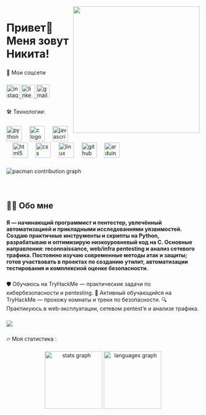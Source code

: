 <img align="right" height="330" src="https://i.ibb.co.com/hFPL0gkR/document-5433949690406140108-ezgif-com-crop.gif"  />

###

<h1 align="left">Привет👋 Меня зовут Никита!</h1>

###

<p align="left">🔗 Мои соцсети</p>

###

<div align="left">
  <a href="https://www.instagram.com/glam_fuck_societ/" target="_blank">
    <img src="https://img.shields.io/static/v1?message=Instagram&logo=instagram&label=&color=E4405F&logoColor=white&labelColor=&style=flat" height="35" alt="instagram logo"  />
  </a>
  <a href="www.linkedin.com/in/nikita-levchenko-0b4507385" target="_blank">
    <img src="https://img.shields.io/static/v1?message=LinkedIn&logo=linkedin&label=&color=0077B5&logoColor=white&labelColor=&style=flat" height="35" alt="linkedin logo"  />
  </a>
  <a href="glayst.hack@gmail.com" target="_blank">
    <img src="https://img.shields.io/static/v1?message=Gmail&logo=gmail&label=&color=D14836&logoColor=white&labelColor=&style=flat" height="35" alt="gmail logo"  />
  </a>
</div>

###

<p align="left">🛠 Технологии:</p>

###

<div align="left">
  <img src="https://cdn.jsdelivr.net/gh/devicons/devicon/icons/python/python-original.svg" height="40" alt="python logo"  />
  <img width="12" />
  <img src="https://cdn.jsdelivr.net/gh/devicons/devicon/icons/c/c-original.svg" height="40" alt="c logo"  />
  <img width="12" />
  <img src="https://cdn.jsdelivr.net/gh/devicons/devicon/icons/javascript/javascript-original.svg" height="40" alt="javascript logo"  />
  <img width="12" />
  <img src="https://cdn.jsdelivr.net/gh/devicons/devicon/icons/html5/html5-original.svg" height="40" alt="html5 logo"  />
  <img width="12" />
  <img src="https://cdn.jsdelivr.net/gh/devicons/devicon/icons/css3/css3-original.svg" height="40" alt="css logo"  />
  <img width="12" />
  <img src="https://cdn.jsdelivr.net/gh/devicons/devicon/icons/linux/linux-original.svg" height="40" alt="linux logo"  />
  <img width="12" />
  <img src="https://cdn.jsdelivr.net/gh/devicons/devicon/icons/github/github-original.svg" height="40" alt="github logo"  />
  <img width="12" />
  <img src="https://cdn.jsdelivr.net/gh/devicons/devicon/icons/arduino/arduino-original.svg" height="40" alt="arduino logo"  />
</div>

###

<picture>
  <source media="(prefers-color-scheme: dark)" srcset="https://raw.githubusercontent.com/GLAM-Hack/GLAM-Hack/output/pacman-contribution-graph-dark.svg">
  <source media="(prefers-color-scheme: light)" srcset="https://raw.githubusercontent.com/GLAM-Hack/GLAM-Hack/output/pacman-contribution-graph.svg">
  <img alt="pacman contribution graph" src="https://raw.githubusercontent.com/GLAM-Hack/GLAM-Hack/output/pacman-contribution-graph.svg">
</picture>

###

<br clear="both">

<h2 align="left">👩‍💻 Обо мне</h2>

###

<h4 align="left">Я — начинающий программист и пентестер, увлечённый автоматизацией и прикладными исследованиями уязвимостей. Создаю практичные инструменты и скрипты на Python, разрабатываю и оптимизирую низкоуровневый код на C. Основные направления: reconnaissance, web/infra pentesting и анализ сетевого трафика. Постоянно изучаю современные методы атак и защиты; готов участвовать в проектах по созданию утилит, автоматизации тестирования и комплексной оценке безопасности.</h4>

###

🛡 Обучаюсь на TryHackMe — практические задачи по кибербезопасности и pentesting.
🧩 Активный обучающийся на TryHackMe — прохожу комнаты и треки по безопасности.
🔍 Практикуюсь в web‑эксплуатации, сетевом pentest’e и анализе трафика.

###

<div>
  <img style="100%" src="https://capsule-render.vercel.app/api?type=transparent&height=50&section=header&reversal=false&fontSize=70&fontColor=FFFFFF&fontAlign=50&fontAlignY=50&stroke=-&descSize=20&descAlign=50&descAlignY=50&color=random"  />
</div>

###

<p align="left">🔥 Моя статистика :</p>

###

<div align="center">
  <img src="https://github-readme-stats.vercel.app/api?username=GLAM-Hack&hide_title=false&hide_rank=false&show_icons=true&include_all_commits=true&count_private=true&disable_animations=false&theme=dracula&locale=en&hide_border=false&order=1" height="150" alt="stats graph"  />
  <img src="https://github-readme-stats.vercel.app/api/top-langs?username=GLAM-Hack&locale=en&hide_title=false&layout=compact&card_width=320&langs_count=5&theme=dracula&hide_border=false&order=2" height="150" alt="languages graph"  />
</div>

###
